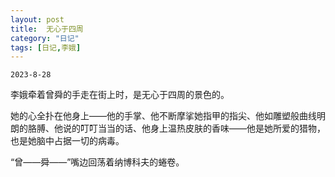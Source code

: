 ```yaml
---
layout: post
title:  无心于四周
category: "日记"
tags: [日记,李娥]
---
```

`2023-8-28`

李娥牵着曾舜的手走在街上时，是无心于四周的景色的。

她的心全扑在他身上——他的手掌、他不断摩挲她指甲的指尖、他如雕塑般曲线明朗的胳膊、他说的叮叮当当的话、他身上温热皮肤的香味——他是她所爱的猎物，也是她脑中占据一切的病毒。

“曾——舜——”嘴边回荡着纳博科夫的蜷卷。